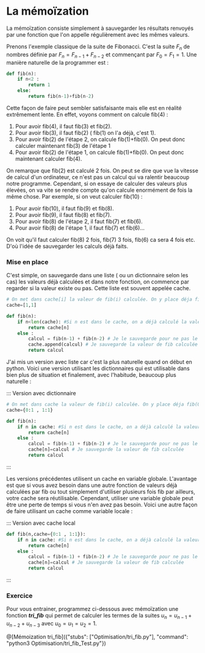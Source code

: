 # La mémoïzation

La mémoïzation consiste simplement à sauvegarder les résultats renvoyés par une fonction que l'on appelle régulièrement avec les mêmes valeurs.

Prenons l'exemple classique de la suite de Fibonacci. C'est la suite $`F_n`$ de nombres définie par $`F_{n}=F_{n-1}+F_{n-2}`$ et commençant par $`F_{0}=F_{1}=1`$. Une manière naturelle de la programmer est :
``` Python
def fib(n):
    if n<2 : 
        return 1
    else:
        return fib(n-1)+fib(n-2)
```

Cette façon de faire peut sembler satisfaisante mais elle est en réalité extrêmement lente. En effet, voyons comment on calcule fib(4) :
1. Pour avoir fib(4), il faut fib(3) et fib(2).
1. Pour avoir fib(3), il faut fib(2) ( fib(1) on l'a déjà, c'est 1).
1. Pour avoir fib(2) de l'étape 2, on calcule fib(1)+fib(0). On peut donc calculer maintenant fib(3) de l'étape 1
1. Pour avoir fib(2) de l'étape 1, on calcule fib(1)+fib(0). On peut donc maintenant calculer fib(4).

On remarque que fib(2) est calculé 2 fois. On peut se dire que vue la vitesse de calcul d'un ordinateur, ce n'est pas un calcul qui va ralentir beaucoup notre programme. Cependant, si on essaye de calculer des valeurs plus élevées, on va vite se rendre compte qu'on calcule enormément de fois la même chose. Par exemple, si on veut calculer fib(10) :
1. Pour avoir fib(10), il faut fib(9) et fib(8).
1. Pour avoir fib(9), il faut fib(8) et fib(7).
1. Pour avoir fib(8) de l'étape 2, il faut fib(7) et fib(6).
1. Pour avoir fib(8) de l'étape 1, il faut fib(7) et fib(6)...

On voit qu'il faut calculer fib(8) 2 fois, fib(7) 3 fois, fib(6) ca sera 4 fois etc. D'où l'idée de sauvegarder les calculs déjà faits.

### Mise en place

C'est simple, on sauvegarde dans une liste ( ou un dictionnaire selon les cas) les valeurs déjà calculées et dans notre fonction, on commence par regarder si la valeur existe ou pas. Cette liste est souvent appelée cache.

``` python
# On met dans cache[i] la valeur de fib(i) calculée. On y place déja fib(0) et fib(1)
cache=[1,1]

def fib(n):
    if n<len(cache): #Si n est dans le cache, on a déjà calculé la valeur donc on la renvoie directement
        return cache[n]
    else :
        calcul = fib(n-1) + fib(n-2) # Je le sauvegarde pour ne pas le calculer 2 fois
        cache.append(calcul) # Je sauvegarde la valeur de fib calculée
        return calcul
```

J'ai mis un version avec liste car c'est la plus naturelle quand on début en python. Voici une version utilisant les dictionnaires qui est utilisable dans bien plus de situation et finalement, avec l'habitude, beaucoup plus naturelle :

::: Version avec dictionnaire
``` python
# On met dans cache la valeur de fib(i) calculée. On y place déja fib(0) et fib(1)
cache={0:1 , 1:1}

def fib(n):
    if n in cache: #Si n est dans le cache, on a déjà calculé la valeur donc on la renvoie directement
        return cache[n]
    else :
        calcul = fib(n-1) + fib(n-2) # Je le sauvegarde pour ne pas le calculer 2 fois
        cache[n]=calcul # Je sauvegarde la valeur de fib calculée
        return calcul
```
:::

Les versions précédentes utilisent un cache en variable globale. L'avantage est que si vous avez besoin dans une autre fonction de valeurs déjà calculées par fib ou tout simplement d'utiliser plusieurs fois fib par ailleurs, votre cache sera réutilisable. Cependant, utiliser une variable globale peut être une perte de temps si vous n'en avez pas besoin. Voici une autre façon de faire utilisant un cache comme variable locale :

::: Version avec cache local
``` python
def fib(n,cache={0:1 , 1:1}):
    if n in cache: #Si n est dans le cache, on a déjà calculé la valeur donc on la renvoie directement
        return cache[n]
    else :
        calcul = fib(n-1) + fib(n-2) # Je le sauvegarde pour ne pas le calculer 2 fois
        cache[n]=calcul # Je sauvegarde la valeur de fib calculée
        return calcul
```
:::

### Exercice

Pour vous entrainer, programmez ci-dessous avec mémoïzation une fonction ***tri_fib*** qui permet de calculer les termes de la suites $`u_n=u_{n-1}+u_{n-2}+u_{n-3}`$ avec $`u_0=u_1=u_2=1`$.

@[Mémoization tri_fib]({"stubs": ["Optimisation/tri_fib.py"], "command": "python3 Optimisation/tri_fib_Test.py"})
